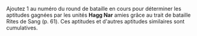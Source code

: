 Ajoutez 1 au numéro du round de bataille en cours pour déterminer les aptitudes gagnées par 
les unités **Hagg Nar** amies grâce au trait de bataille Rites de Sang (p. 61). 
Ces aptitudes et d'autres aptitudes similaires sont cumulatives.